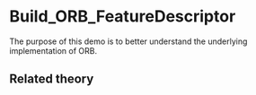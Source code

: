 # Build_ORB_FeatureDescriptor
The purpose of this demo is to better understand the underlying implementation of ORB.

## Related theory
